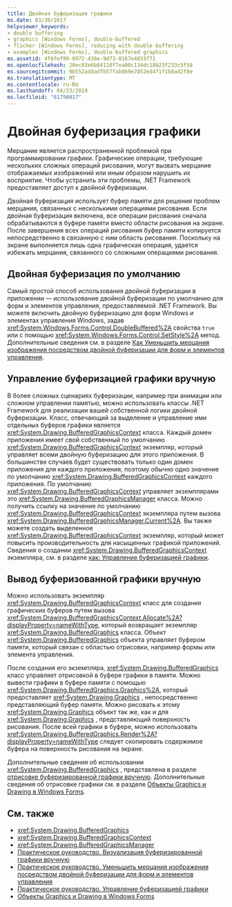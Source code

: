 ```yaml
---
title: Двойная буферизация графики
ms.date: 03/30/2017
helpviewer_keywords:
- double buffering
- graphics [Windows Forms], double-buffered
- flicker [Windows Forms], reducing with double buffering
- examples [Windows Forms], double-buffered graphics
ms.assetid: 4f6fef99-0972-436e-9d73-0167e4033f71
ms.openlocfilehash: 20ec03e6b84110f7ea00c134dc18b23f233c5f58
ms.sourcegitcommit: 9b552addadfb57fab0b9e7852ed4f1f1b8a42f8e
ms.translationtype: MT
ms.contentlocale: ru-RU
ms.lasthandoff: 04/23/2019
ms.locfileid: "61756017"
---
```

# <a name="double-buffered-graphics"></a>Двойная буферизация графики
Мерцание является распространенной проблемой при программировании графики. Графические операции, требующие нескольких сложных операций рисования, могут вызвать мерцание отображаемых изображений или иным образом нарушить их восприятие. Чтобы устранить эти проблемы, .NET Framework предоставляет доступ к двойной буферизации.  
  
 Двойная буферизация использует буфер памяти для решения проблем мерцания, связанных с несколькими операциями рисования. Если двойная буферизация включена, все операции рисования сначала обрабатываются в буфере памяти вместо области рисования на экране. После завершения всех операций рисования буфер памяти копируется непосредственно в связанную с ним область рисования. Поскольку на экране выполняется лишь одна графическая операция, удается избежать мерцания, связанного со сложными операциями рисования.  
  
## <a name="default-double-buffering"></a>Двойная буферизация по умолчанию  
 Самый простой способ использования двойной буферизации в приложении — использование двойной буферизации по умолчанию для форм и элементов управления, предоставляемой .NET Framework. Вы можете включить двойную буферизацию для форм Windows и элементах управления Windows, задав <xref:System.Windows.Forms.Control.DoubleBuffered%2A> свойства `true` или с помощью <xref:System.Windows.Forms.Control.SetStyle%2A> метод. Дополнительные сведения см. в разделе [Как Уменьшить мерцания изображения посредством двойной буферизации для форм и элементов управления](how-to-reduce-graphics-flicker-with-double-buffering-for-forms-and-controls.md).  
  
## <a name="manually-managing-buffered-graphics"></a>Управление буферизацией графики вручную  
 В более сложных сценариях буферизации, например при анимации или сложном управлении памятью, можно использовать классы .NET Framework для реализации вашей собственной логики двойной буферизации. Класс, отвечающий за выделение и управление ими отдельных буферов графики является <xref:System.Drawing.BufferedGraphicsContext> класса. Каждый домен приложения имеет свой собственный по умолчанию <xref:System.Drawing.BufferedGraphicsContext> экземпляр, который управляет всеми двойную буферизацию для этого приложения. В большинстве случаев будет существовать только один домен приложения для каждого приложения, поэтому обычно одно значение по умолчанию <xref:System.Drawing.BufferedGraphicsContext> каждого приложения. По умолчанию <xref:System.Drawing.BufferedGraphicsContext> управляет экземплярами это <xref:System.Drawing.BufferedGraphicsManager> класса. Можно получить ссылку на значение по умолчанию <xref:System.Drawing.BufferedGraphicsContext> экземпляра путем вызова <xref:System.Drawing.BufferedGraphicsManager.Current%2A>. Вы также можете создать выделенное <xref:System.Drawing.BufferedGraphicsContext> экземпляр, который может повысить производительность для насыщенных графикой приложений. Сведения о создании <xref:System.Drawing.BufferedGraphicsContext> экземпляра, см. в разделе [как: Управление буферизацией графики](how-to-manually-manage-buffered-graphics.md).  
  
## <a name="manually-displaying-buffered-graphics"></a>Вывод буферизованной графики вручную  
 Можно использовать экземпляр <xref:System.Drawing.BufferedGraphicsContext> класс для создания графических буферов путем вызова <xref:System.Drawing.BufferedGraphicsContext.Allocate%2A?displayProperty=nameWithType>, который возвращает экземпляр <xref:System.Drawing.BufferedGraphics> класса. Объект <xref:System.Drawing.BufferedGraphics> объекта управляет буфером памяти, который связан с областью отрисовки, например формы или элемента управления.  
  
 После создания его экземпляра, <xref:System.Drawing.BufferedGraphics> класс управляет отрисовкой в буфере графики в памяти. Можно вывести графики в буфере памяти с помощью <xref:System.Drawing.BufferedGraphics.Graphics%2A>, который предоставляет <xref:System.Drawing.Graphics> , непосредственно представляющий буфер памяти. Можно рисовать к этому <xref:System.Drawing.Graphics> объект так же, как и для <xref:System.Drawing.Graphics> , представляющий поверхность рисования. После всей графики в буфере, можно использовать <xref:System.Drawing.BufferedGraphics.Render%2A?displayProperty=nameWithType> следует скопировать содержимое буфера на поверхность рисования на экране.  
  
 Дополнительные сведения об использовании <xref:System.Drawing.BufferedGraphics> , представлена в разделе [отрисовке буферизированной графики вручную](how-to-manually-render-buffered-graphics.md). Дополнительные сведения об отрисовке графики см. в разделе [Объекты Graphics и Drawing в Windows Forms](graphics-and-drawing-in-windows-forms.md).  
  
## <a name="see-also"></a>См. также

- <xref:System.Drawing.BufferedGraphics>
- <xref:System.Drawing.BufferedGraphicsContext>
- <xref:System.Drawing.BufferedGraphicsManager>
- [Практическое руководство. Визуализация буферизированной графики вручную](how-to-manually-render-buffered-graphics.md)
- [Практическое руководство. Уменьшить мерцания изображения посредством двойной буферизации для форм и элементов управления](how-to-reduce-graphics-flicker-with-double-buffering-for-forms-and-controls.md)
- [Практическое руководство. Управление буферизацией графики](how-to-manually-manage-buffered-graphics.md)
- [Объекты Graphics и Drawing в Windows Forms](graphics-and-drawing-in-windows-forms.md)
